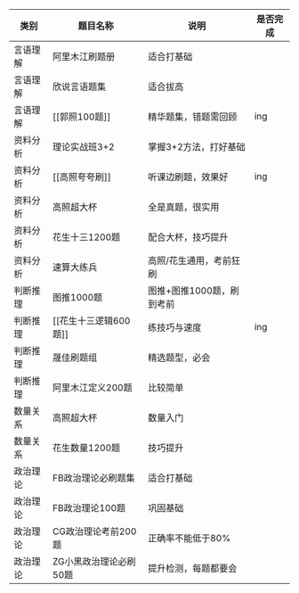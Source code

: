 | 类别   | 题目名称           | 说明              | 是否完成 |
| ---- | -------------- | --------------- | ---- |
| 言语理解 | 阿里木江刷题册        | 适合打基础           |      |
| 言语理解 | 欣说言语题集         | 适合拔高            |      |
| 言语理解 | [[郭照100题]]     | 精华题集，错题需回顾      | ing  |
| 资料分析 | 理论实战班3+2       | 掌握3+2方法，打好基础    |      |
| 资料分析 | [[高照夸夸刷]]      | 听课边刷题，效果好       | ing  |
| 资料分析 | 高照超大杯          | 全是真题，很实用        |      |
| 资料分析 | 花生十三1200题      | 配合大杯，技巧提升       |      |
| 资料分析 | 速算大练兵          | 高照/花生通用，考前狂刷    |      |
| 判断推理 | 图推1000题        | 图推+图推1000题，刷到考前 |      |
| 判断推理 | [[花生十三逻辑600题]] | 练技巧与速度          | ing  |
| 判断推理 | 晟佳刷题组          | 精选题型，必会         |      |
| 判断推理 | 阿里木江定义200题     | 比较简单            |      |
| 数量关系 | 高照超大杯          | 数量入门            |      |
| 数量关系 | 花生数量1200题      | 技巧提升            |      |
| 政治理论 | FB政治理论必刷题集     | 适合打基础           |      |
| 政治理论 | FB政治理论100题     | 巩固基础            |      |
| 政治理论 | CG政治理论考前200题   | 正确率不能低于80%      |      |
| 政治理论 | ZG小黑政治理论必刷50题  | 提升检测，每题都要会      |      |
